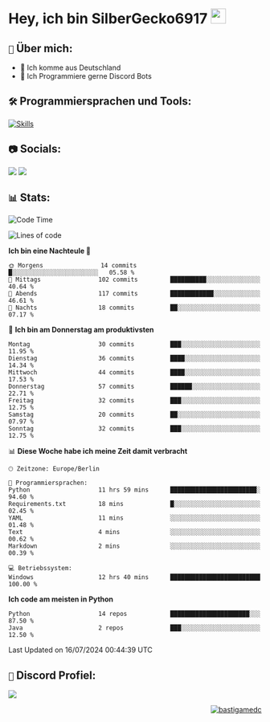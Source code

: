 # Hey, ich bin SilberGecko6917 <img src="https://raw.githubusercontent.com/MartinHeinz/MartinHeinz/master/wave.gif" width="30px">

## ` 📌 ` Über mich:
- 📍 Ich komme aus Deutschland
- 📝 Ich Programmiere gerne Discord Bots

## ` 🛠️ ` Programmiersprachen und Tools:
[![Skills](https://skillicons.dev/icons?i=py,html,css,mysql,postgres,sqlite,java,discord,figma,github,git,pycharm,vscode,idea)]()<br>


## ` 📷 ` Socials:  
[![](https://img.shields.io/youtube/channel/subscribers/UCf83BJ6BdAFoU1zViGFuWlg?style=for-the-badge&logo=youtube&label=YouTube&color=red)](https://youtube.com/@gecko_tv) [![](https://img.shields.io/twitch/status/silbergecko_tv?style=for-the-badge&logo=twitch&logoColor=white&color=purple)](https://twitch.tv/silbergecko_tv)


## ` 📊 ` Stats:
<!--START_SECTION:waka-->
![Code Time](http://img.shields.io/badge/Code%20Time-61%20hrs%2059%20mins-blue)

![Lines of code](https://img.shields.io/badge/Seit%20Hallo%20Welt%20habe%20ich%20geschrieben-21.5%20thousand%20Codezeilen-blue)

**Ich bin eine Nachteule 🦉** 

```text
🌞 Morgens                14 commits          █░░░░░░░░░░░░░░░░░░░░░░░░   05.58 % 
🌆 Mittags                102 commits         ██████████░░░░░░░░░░░░░░░   40.64 % 
🌃 Abends                 117 commits         ████████████░░░░░░░░░░░░░   46.61 % 
🌙 Nachts                 18 commits          ██░░░░░░░░░░░░░░░░░░░░░░░   07.17 % 
```
📅 **Ich bin am Donnerstag am produktivsten** 

```text
Montag                   30 commits          ███░░░░░░░░░░░░░░░░░░░░░░   11.95 % 
Dienstag                 36 commits          ████░░░░░░░░░░░░░░░░░░░░░   14.34 % 
Mittwoch                 44 commits          ████░░░░░░░░░░░░░░░░░░░░░   17.53 % 
Donnerstag               57 commits          ██████░░░░░░░░░░░░░░░░░░░   22.71 % 
Freitag                  32 commits          ███░░░░░░░░░░░░░░░░░░░░░░   12.75 % 
Samstag                  20 commits          ██░░░░░░░░░░░░░░░░░░░░░░░   07.97 % 
Sonntag                  32 commits          ███░░░░░░░░░░░░░░░░░░░░░░   12.75 % 
```


📊 **Diese Woche habe ich meine Zeit damit verbracht** 

```text
🕑︎ Zeitzone: Europe/Berlin

💬 Programmiersprachen: 
Python                   11 hrs 59 mins      ████████████████████████░   94.60 % 
Requirements.txt         18 mins             █░░░░░░░░░░░░░░░░░░░░░░░░   02.45 % 
YAML                     11 mins             ░░░░░░░░░░░░░░░░░░░░░░░░░   01.48 % 
Text                     4 mins              ░░░░░░░░░░░░░░░░░░░░░░░░░   00.62 % 
Markdown                 2 mins              ░░░░░░░░░░░░░░░░░░░░░░░░░   00.39 % 

💻 Betriebssystem: 
Windows                  12 hrs 40 mins      █████████████████████████   100.00 % 
```

**Ich code am meisten in Python** 

```text
Python                   14 repos            ██████████████████████░░░   87.50 % 
Java                     2 repos             ███░░░░░░░░░░░░░░░░░░░░░░   12.50 % 
```




 Last Updated on 16/07/2024 00:44:39 UTC
<!--END_SECTION:waka-->

## ` 🔎 ` Discord Profiel:
<a href="https://discord.com/users/753974250968186901"><img src="https://lanyard.cnrad.dev/api/753974250968186901"><p/>

<p align="right">
  <img align="center" src="https://komarev.com/ghpvc/?username=SilberGecko6917&label=Profile%20views&color=0e75b6&style=flat" alt="bastigamedc"/>
</p>
